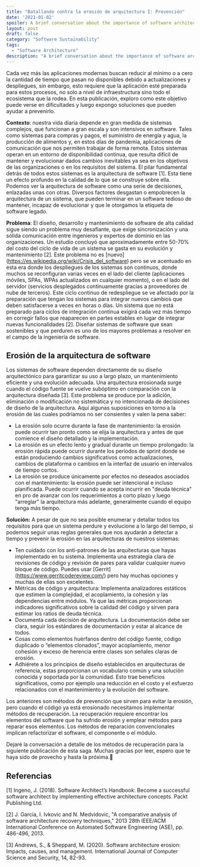 ```yaml
---
title: "Batallando contra la erosión de arquitectura I: Prevención"
date: '2021-01-02'
spoiler: A brief conversation about the importance of software architecture in modern applications.
layout: post
draft: false
category: "Software Sustainability"
tags:
  - "Software Architecture"
description: "A brief conversation about the importance of software architecture in modern applications"
---
```


Cada vez más las aplicaciones modernas buscan reducir al mínimo o a cero la cantidad de tiempo que pasan no disponibles debido a actualizaciones y despliegues, sin embargo, esto requiere que la aplicación esté preparada para estos procesos, no solo a nivel de infraestructura sino todo el ecosistema que la rodea. En esta publicación, exploro como este objetivo puede verse en dificultades y luego expongo soluciones que pueden ayudar a prevenirlo.

**Contexto**: nuestra vida diaria depende en gran medida de sistemas complejos, que funcionan a gran escala y son intensivos en software. Tales como sistemas para compras y pagos, el suministro de energía y agua, la producción de alimentos y, en estos días de pandemia, aplicaciones de comunicación que nos permiten trabajar de forma remota. Estos sistemas operan en un entorno de disponibilidad continua, que resulta difícil de mantener y evolucionar dados cambios inevitables ya sea en los objetivos de las organizaciones o en los requisitos del sistema. El pilar fundamental detrás de todos estos sistemas es la arquitectura de software [1]. Esta tiene un efecto profundo en la calidad de lo que se construye sobre ella. Podemos ver la arquitectura de software como una serie de decisiones, enlazadas unas con otras. Diversos factores desgastan o empobrecen la arquitectura de un sistema, que pueden terminar en un software tedioso de mantener, incapaz de evolucionar y que le otorgamos la etiqueta de software legado.

**Problema**: El diseño, desarrollo y mantenimiento de software de alta calidad sigue siendo un problema muy desafiante, que exige sincronización y una sólida comunicación entre ingenieros y expertos de dominio en las organizaciones. Un estudio concluyó que aproximadamente entre 50-70% del costo del ciclo de vida de un sistema se gasta en su evolución y mantenimiento [2]. Este problema no es [nuevo] (<https://es.wikipedia.org/wiki/Crisis_del_software>) pero se ve acentuado en esta era donde los despliegues de los sistemas son continuos, donde muchos se reconfiguran varias veces en el lado del cliente (aplicaciones móviles, SPAs, WPAs actualizados en cualquier momento), o en el lado del servidor (servicios desplegados continuamente gracias a proveedores de nube de terceros). Este ciclo continuo de redespliegue se ve afectado por la preparación que tengan los sistemas para integrar nuevos cambios que deben satisfacerse a veces en horas o días. Un sistema que no está preparado para ciclos de integración continua exigirá cada vez más tiempo en corregir fallos que reaparecen en partes estables en lugar de integrar nuevas funcionalidades [2]. Diseñar sistemas de software que sean sostenibles y que perduren es uno de los mayores problemas a resolver en el campo de la ingeniería de software.

## Erosión de la arquitectura de software

Los sistemas de software dependen directamente de su diseño arquitectónico para garantizar su uso a largo plazo, un mantenimiento eficiente y una evolución adecuada. Una arquitectura erosionada surge cuando el código fuente se vuelve subóptimo en comparación con la arquitectura diseñada [3]. Este problema se produce por la adición, eliminación o modificación no sistemática y no intencionada de decisiones de diseño de la arquitectura. Aquí algunas suposiciones en torno a la erosión de las cuales podríamos no ser consientes y valen la pena saber:

- La erosión solo ocurre durante la fase de mantenimiento: la erosión puede ocurrir tan pronto como se elija la arquitectura y antes de que comience el diseño detallado y la implementación.
- La erosión es un efecto lento y gradual durante un tiempo prolongado: la erosión rápida puede ocurrir durante los períodos de sprint donde se están produciendo cambios significativos como actualizaciones, cambios de plataforma o cambios en la interfaz de usuario en intervalos de tiempo cortos.
- La erosión se produce únicamente por efectos no deseados asociados con el mantenimiento: la erosión puede ser intencional e incluso planificada. Puede ocurrir cuando se acepta incurrir en "deuda técnica" en pro de avanzar con los requerimientos a corto plazo y luego "arreglar" la arquitectura más adelante, generalmente cuando el equipo tenga más tiempo.

**Solución:** A pesar de que no sea posible enumerar y detallar todos los requisitos para que un sistema perdure y evolucione a lo largo del tiempo, si podemos seguir unas reglas generales que nos ayudarán a detectar a tiempo y prevenir la erosión en las arquitecturas de nuestros sistemas:

- Ten cuidado con los anti-patrones de las arquitecturas que hayas implementado en tu sistema. Implementa una estrategia clara de revisiones de código y revisión de pares para validar cualquier nuevo bloque de código. Puedes usar [Gerrit] (<https://www.gerritcodereview.com/>) pero hay muchas opciones y muchas de ellas son excelentes.
- Métricas de código y arquitectura: Implementa analizadores estáticos que estimen la complejidad, el acoplamiento, la cohesión y las dependencias entre módulos. Ya que las métricas proporcionan indicadores significativos sobre la calidad del código y sirven para estimar los ratios de deuda técnica.
- Documenta cada decisión de arquitectura. La documentación debe ser clara, seguir los estándares de documentación y estar al alcance de todos.
- Cosas como elementos huérfanos dentro del código fuente, código duplicado o “elementos clonados”, mayor acoplamiento, menor cohesión y exceso de herencia entre clases son señales claras de erosión.
- Adhiérete a los principios de diseño establecidos en arquitecturas de referencia, estas proporcionan un vocabulario común y una solución conocida y soportada por la comunidad. Esto trae beneficios significativos, como por ejemplo una reducción en el costo y el esfuerzo relacionados con el mantenimiento y la evolución del software.

Los anteriores son métodos de prevención que sirven para evitar la erosión, pero cuando el código ya está erosionado necesitamos implementar métodos de recuperación. La recuperación requiere encontrar los elementos del software que ha sufrido erosión y emplear métodos para reparar esos elementos. Los métodos de reparación convencionales implican refactorizar el software, el componente o el módulo.

Dejaré la conversación a detalle de los métodos de recuperación para la siguiente publicación de esta saga. Muchas gracias por leer, espero que te haya sido de provecho y hasta la próxima.👋

## Referencias

[1] Ingeno, J. (2018). Software Architect’s Handbook: Become a successful software architect by implementing effective architecture concepts. Packt Publishing Ltd.

[2] J. Garcia, I. Ivkovic and N. Medvidovic, "A comparative analysis of software architecture recovery techniques," 2013 28th IEEE/ACM International Conference on Automated Software Engineering (ASE), pp. 486-496, 2013.

[3] Andrews, S., & Sheppard, M. (2020). Software architecture erosion: Impacts, causes, and management. International Journal of Computer Science and Security, 14, 82-93.
